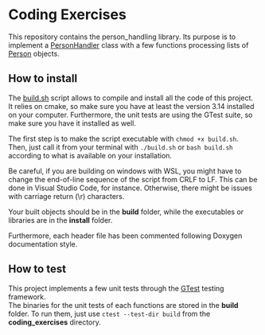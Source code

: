 # Coding Exercises

This repository contains the person_handling library. Its purpose is to implement a [PersonHandler](src/person_handling/include/person_handling/person_handler.hpp) class with a few functions processing lists of [Person](src/person_handling/include/person_handling/person.hpp) objects.

## How to install

The [build.sh](build.sh) script allows to compile and install all the code of this project. It relies on cmake, so make sure you have at least the version 3.14 installed on your computer. Furthermore, the unit tests are using the GTest suite, so make sure you have it installed as well.

The first step is to make the script executable with `chmod +x build.sh`. Then, just call it from your terminal with `./build.sh` or `bash build.sh` according to what is available on your installation.

Be careful, if you are building on windows with WSL, you might have to change the end-of-line sequence of the script from CRLF to LF. This can be done in Visual Studio Code, for instance. Otherwise, there might be issues with carriage return (\r) characters.

Your built objects should be in the **build** folder, while the executables or libraries are in the **install** folder.

Furthermore, each header file has been commented following Doxygen documentation style.

## How to test

This project implements a few unit tests through the [GTest](https://google.github.io/googletest/) testing framework.  
The binaries for the unit tests of each functions are stored in the **build** folder. To run them, just use `ctest --test-dir build` from the **coding_exercises**  directory.
